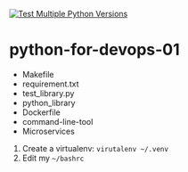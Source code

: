 [![Test Multiple Python Versions](https://github.com/QuickyBooster/python-for-devops-01/actions/workflows/master.yml/badge.svg?branch=master)](https://github.com/QuickyBooster/python-for-devops-01/actions/workflows/master.yml)

# python-for-devops-01

* Makefile
* requirement.txt
* test_library.py
* python_library
* Dockerfile
* command-line-tool
* Microservices

1. Create a virtualenv: `virutalenv ~/.venv`
2. Edit my `~/bashrc`
